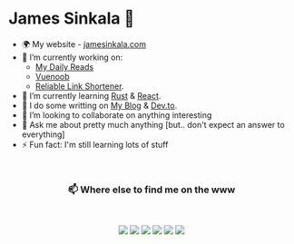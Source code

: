 # James Sinkala 👊

- 🌍 My website - [jamesinkala.com](https://jamesinkala.com)
- 🔭 I’m currently working on:
  - [My Daily Reads](https://mdr.jamesinkala.com)
  - [Vuenoob](https://vuenoob.com)
  - [Reliable Link Shortener](https://rls.jamesinkala.com).
- 🌱 I’m currently learning [Rust](https://www.rust-lang.org) & [React](https://github.com/facebook/react).
- 📝 I do some writting on [My Blog](https://jamesinkala.com/blog) & [Dev.to](https://dev.to/xinnks).
- 👯 I’m looking to collaborate on anything interesting
- 💬 Ask me about pretty much anything [but.. don't expect an answer to everything]
- ⚡ Fun fact: I'm still learning lots of stuff

<br>

<h3 align="center">📫 Where else to find me on the www</h3>
<br />
<p align="center">
<a href="https://dev.to/xinnks" target="_blank"><img src="https://img.shields.io/badge/dev.to-%2307107A.svg?&style=for-the-badge&logo=dev.to&logoColor=white"/></a> <a href="https://codepen.io/xinnks" target="_blank"><img src="https://img.shields.io/badge/codepen-%23000000.svg?&style=for-the-badge&logo=codepen&logoColor=white"/></a> <a href="https://www.linkedin.com/in/jamesinkala/" target="_blank"><img src="https://img.shields.io/badge/linkedin-%230077B5.svg?&style=for-the-badge&logo=linkedin&logoColor=white"/></a> <a href="https://twitter.com/xinnks" target="_blank"><img src="https://img.shields.io/badge/twitter-%2300ACED.svg?&style=for-the-badge&logo=twitter&logoColor=white"/></a> <a href="https://www.behance.net/jamessinkala" target="_blank"><img src="https://img.shields.io/badge/behance-%23053EFF.svg?&style=for-the-badge&logo=behance&logoColor=white"/></a> <a href="https://dribbble.com/xinnks" target="_blank"><img src="https://img.shields.io/badge/dribbble-%23EA4C89.svg?&style=for-the-badge&logo=dribbble&logoColor=white"/></a>
</p>
